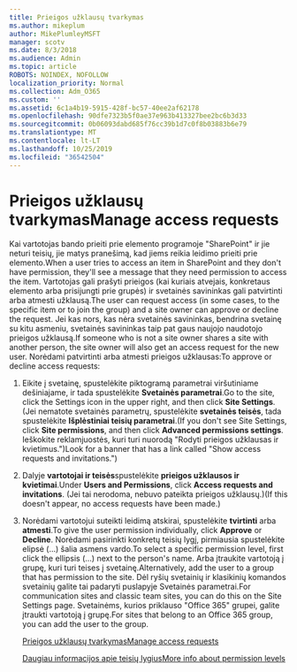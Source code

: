```yaml
---
title: Prieigos užklausų tvarkymas
ms.author: mikeplum
author: MikePlumleyMSFT
manager: scotv
ms.date: 8/3/2018
ms.audience: Admin
ms.topic: article
ROBOTS: NOINDEX, NOFOLLOW
localization_priority: Normal
ms.collection: Adm_O365
ms.custom: ''
ms.assetid: 6c1a4b19-5915-428f-bc57-40ee2af62178
ms.openlocfilehash: 90dfe7323b5f0ae37e963b413327bee2bc6b3d33
ms.sourcegitcommit: 0b06093dabd685f76cc39b1d7c0f8b03883b6e79
ms.translationtype: MT
ms.contentlocale: lt-LT
ms.lasthandoff: 10/25/2019
ms.locfileid: "36542504"
---
```

# <a name="manage-access-requests"></a><span data-ttu-id="02d02-102">Prieigos užklausų tvarkymas</span><span class="sxs-lookup"><span data-stu-id="02d02-102">Manage access requests</span></span>

<span data-ttu-id="02d02-103">Kai vartotojas bando prieiti prie elemento programoje "SharePoint" ir jie neturi teisių, jie matys pranešimą, kad jiems reikia leidimo prieiti prie elemento.</span><span class="sxs-lookup"><span data-stu-id="02d02-103">When a user tries to access an item in SharePoint and they don't have permission, they'll see a message that they need permission to access the item.</span></span> <span data-ttu-id="02d02-104">Vartotojas gali prašyti prieigos (kai kuriais atvejais, konkretaus elemento arba prisijungti prie grupės) ir svetainės savininkas gali patvirtinti arba atmesti užklausą.</span><span class="sxs-lookup"><span data-stu-id="02d02-104">The user can request access (in some cases, to the specific item or to join the group) and a site owner can approve or decline the request.</span></span> <span data-ttu-id="02d02-105">Jei kas nors, kas nėra svetainės savininkas, bendrina svetainę su kitu asmeniu, svetainės savininkas taip pat gaus naujojo naudotojo prieigos užklausą.</span><span class="sxs-lookup"><span data-stu-id="02d02-105">If someone who is not a site owner shares a site with another person, the site owner will also get an access request for the new user.</span></span> <span data-ttu-id="02d02-106">Norėdami patvirtinti arba atmesti prieigos užklausas:</span><span class="sxs-lookup"><span data-stu-id="02d02-106">To approve or decline access requests:</span></span>
  
1. <span data-ttu-id="02d02-107">Eikite į svetainę, spustelėkite piktogramą parametrai viršutiniame dešiniajame, ir tada spustelėkite **Svetainės parametrai**.</span><span class="sxs-lookup"><span data-stu-id="02d02-107">Go to the site, click the Settings icon in the upper right, and then click **Site Settings**.</span></span> <span data-ttu-id="02d02-108">(Jei nematote svetainės parametrų, spustelėkite **svetainės teisės**, tada spustelėkite **Išplėstiniai teisių parametrai**.</span><span class="sxs-lookup"><span data-stu-id="02d02-108">(If you don't see Site Settings, click **Site permissions**, and then click **Advanced permissions settings**.</span></span> <span data-ttu-id="02d02-109">Ieškokite reklamjuostės, kuri turi nuorodą "Rodyti prieigos užklausas ir kvietimus.")</span><span class="sxs-lookup"><span data-stu-id="02d02-109">Look for a banner that has a link called "Show access requests and invitations.")</span></span>
    
2. <span data-ttu-id="02d02-110">Dalyje **vartotojai ir teisės**spustelėkite **prieigos užklausos ir kvietimai**.</span><span class="sxs-lookup"><span data-stu-id="02d02-110">Under **Users and Permissions**, click **Access requests and invitations**.</span></span> <span data-ttu-id="02d02-111">(Jei tai nerodoma, nebuvo pateikta prieigos užklausų.)</span><span class="sxs-lookup"><span data-stu-id="02d02-111">(If this doesn't appear, no access requests have been made.)</span></span>
    
3. <span data-ttu-id="02d02-112">Norėdami vartotojui suteikti leidimą atskirai, spustelėkite **tvirtinti** arba **atmesti**.</span><span class="sxs-lookup"><span data-stu-id="02d02-112">To give the user permission individually, click **Approve** or **Decline**.</span></span> <span data-ttu-id="02d02-113">Norėdami pasirinkti konkretų teisių lygį, pirmiausia spustelėkite elipsė (...) šalia asmens vardo.</span><span class="sxs-lookup"><span data-stu-id="02d02-113">To select a specific permission level, first click the ellipsis (...) next to the person's name.</span></span> <span data-ttu-id="02d02-114">Arba įtraukite vartotoją į grupę, kuri turi teises į svetainę.</span><span class="sxs-lookup"><span data-stu-id="02d02-114">Alternatively, add the user to a group that has permission to the site.</span></span> <span data-ttu-id="02d02-115">Dėl ryšių svetainių ir klasikinių komandos svetainių galite tai padaryti puslapyje Svetainės parametrai.</span><span class="sxs-lookup"><span data-stu-id="02d02-115">For communication sites and classic team sites, you can do this on the Site Settings page.</span></span> <span data-ttu-id="02d02-116">Svetainėms, kurios priklauso "Office 365" grupei, galite įtraukti vartotoją į grupę.</span><span class="sxs-lookup"><span data-stu-id="02d02-116">For sites that belong to an Office 365 group, you can add the user to the group.</span></span>
    
    [<span data-ttu-id="02d02-117">Prieigos užklausų tvarkymas</span><span class="sxs-lookup"><span data-stu-id="02d02-117">Manage access requests </span></span>](https://go.microsoft.com/fwlink/?linkid=2008747)
    
    [<span data-ttu-id="02d02-118">Daugiau informacijos apie teisių lygius</span><span class="sxs-lookup"><span data-stu-id="02d02-118">More info about permission levels</span></span>](https://go.microsoft.com/fwlink/?linkid=867071)
    


